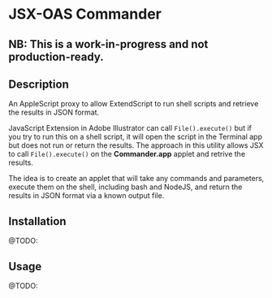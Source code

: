 # JSX-OAS Commander

## NB: This is a work-in-progress and not production-ready.

## Description

An AppleScript proxy to allow ExtendScript to run shell scripts and retrieve the results in JSON format. 

JavaScript Extension in Adobe Illustrator can call `File().execute()` but if you try to run this on a shell script, it will open the script in the Terminal app but does not run or return the results. The approach in this utility allows JSX to call `File().execute()` on the **Commander.app** applet and retrive the results.

The idea is to create an applet that will take any commands and parameters, execute them on the shell, including bash and NodeJS, and return the results in JSON format via a known output file.

## Installation 

@TODO:

## Usage 

@TODO:
